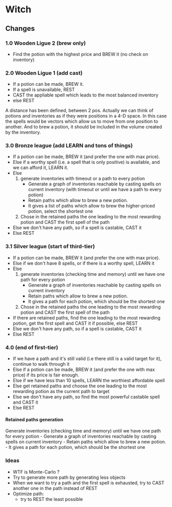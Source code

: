 # Witch

## Changes

### 1.0 Wooden Ligue 2 (brew only)
- Find the potion with the highest price and BREW it (no check on inventory)

### 2.0 Wooden Ligue 1 (add cast)

- If a potion can be made, BREW it.
- If a spell is unavailable, REST
- CAST the appliable spell which leads to the most balanced inventory
- else REST

A distance has been defined, between 2 pos. Actually we can think of potions and inventories as if they
were positions in a 4-D space. In this case the spells would be vectors which allow us to move from
one position to another.
And to brew a potion, it should be included in the volume created by the inventory.

### 3.0 Bronze league (add LEARN and tons of things)

- If a potion can be made, BREW it (and prefer the one with max price).
- Else if a worthy spell (i.e. a spell that is only positive) is available, and we can afford it, LEARN it.
- Else 
    1. generate inventories with timeout or a path to every potion
        - Generate a graph of inventories reachable by casting spells on current inventory (with timeout or until we
        have a path to every potion)
        - Retain paths which allow to brew a new potion.
        - It gives a list of paths which allow to brew the higher-priced potion, select the shortest one
    2. Chose in the retained paths the one leading to the most rewarding potion and CAST the first spell of the path
- Else we don't have any path, so if a spell is castable, CAST it
- Else REST

### 3.1 Silver league (start of third-tier)
- If a potion can be made, BREW it (and prefer the one with max price).
- Else if we don't have 8 spells, or if there is a worthy spell, LEARN it
- Else 
    1. generate inventories (checking time and memory) until we have one path for every potion
        - Generate a graph of inventories reachable by casting spells on current inventory 
        - Retain paths which allow to brew a new potion.
        - It gives a path for each potion, which should be the shortest one
    2. Chose in the retained paths the one leading to the most rewarding potion and CAST the first spell of the path
- If there are retained paths, find the one leading to the most rewarding potion, get the first spell and CAST it
if possible, else REST
- Else we don't have any path, so if a spell is castable, CAST it
- Else REST

### 4.0 (end of first-tier)
- If we have a path and it's still valid (i.e there still is a valid target for it), continue to walk through it
- Else if a potion can be made, BREW it (and prefer the one with max price) if its price is fair enough.
- Else if we have less than 10 spells, LEARN the worthiest affordable spell
- Else get retained paths and choose the one leading to the most rewarding potion as the current path to target
- Else we don't have any path, so find the most powerful castable spell and CAST it
- Else REST

#### Retained paths generation

Generate inventories (checking time and memory) until we have one path for every potion
    - Generate a graph of inventories reachable by casting spells on current inventory 
    - Retain paths which allow to brew a new potion.
    - It gives a path for each potion, which should be the shortest one
        
### Ideas
- WTF is Monte-Carlo ?
- Try to generate more path by generating less objects
- When we want to try a path and the first spell is exhausted, try to CAST another one in the path instead of REST
- Optimize path:
    - try to REST the least possible
    
 
